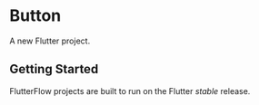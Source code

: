 # Button

A new Flutter project.

## Getting Started

FlutterFlow projects are built to run on the Flutter _stable_ release.
